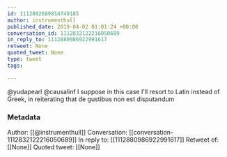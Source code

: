 ```yaml
---
id: 1112882689814749185
author: instrumenthull
published_date: 2019-04-02 01:01:24 +00:00
conversation_id: 1112832122216050689
in_reply_to: 1112880986922991617
retweet: None
quoted_tweet: None
type: tweet
tags:

---
```


@yudapearl @causalinf I suppose in this case I'll resort to Latin instead of Greek, in reiterating that de gustibus non est disputandum

### Metadata

Author: [[@instrumenthull]]
Conversation: [[conversation-1112832122216050689]]
In reply to: [[1112880986922991617]]
Retweet of: [[None]]
Quoted tweet: [[None]]
